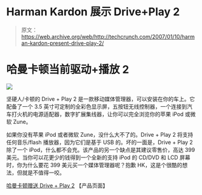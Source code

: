 # Harman Kardon 展示 Drive+Play 2

> 原文：<https://web.archive.org/web/http://techcrunch.com/2007/01/10/harman-kardon-present-drive-play-2/>

# 哈曼卡顿当前驱动+播放 2

![](img/2e6ed47d56f7b2f2f94d2be2559e7271.png)

坚硬人/卡顿的 Drive + Play 2 是一款移动媒体管理器，可以安装在你的车上。它配备了一个 3.5 英寸可定制的全彩色显示屏，五按钮无线控制器，一个连接到汽车打火机的电源适配器，数字扩展集线器，让你可以完全浏览你的苹果 iPod 或微软 Zune。

如果你没有苹果 iPod 或者微软 Zune，没什么大不了的。Drive + Play 2 将支持任何音乐/flash 播放器，因为它们是基于 USB 的。坏的一面是，Drive + Play 2 除了一个 iPod，什么都不会充。该产品的另一个缺点是其建议零售价，高达 399 美元。当你可以花更少的钱得到一个全新的支持 iPod 的 CD/DVD 和 LCD 屏幕时，你为什么要花 399 美元买一个媒体管理器呢？抱歉 HK，这是个很酷的想法，但就是不值得一咬。

[哈曼卡顿赠送 Drive + Play 2](https://web.archive.org/web/20210416202059/http://www.harmankardon.com/drive-1/installer_locator.aspx) 【产品页面】